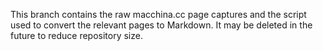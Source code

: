 This branch contains the raw macchina.cc page captures and the script used to convert the relevant pages to Markdown.  It may be deleted in the future to reduce repository size.
